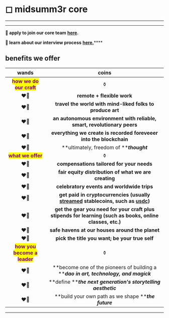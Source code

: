 # ◻ midsumm3r core

****

****

**🌹 apply to join our core team** [**here**](https://e7sof51sgtf.typeform.com/to/DlbXPCYQ?typeform-source=www.midsummer.party)**.**

**🌹 learn about our interview process** [**here.**](https://midsumm3r.notion.site/interview-process-at-midsumm3r-2e89b32d141144b2b18c57c7094a2bc8)****





## benefits we offer

<mark style="color:green;"></mark>

|                              wands                             |                                                                                    coins                                                                                    |
| :------------------------------------------------------------: | :-------------------------------------------------------------------------------------------------------------------------------------------------------------------------: |
|   <mark style="color:purple;">**how we do our craft**</mark>   |                                                                                      ⚱️                                                                                     |
|                              ❤️‍🔥                             |                                                                          **remote + flexible work**                                                                         |
|                              ❤️‍🔥                             |                                                          **travel the world with mind-liked folks to produce art**                                                          |
|                              ❤️‍🔥                             |                                                   **an autonomous environment with reliable, smart, revolutionary peers**                                                   |
|                              ❤️‍🔥                             |                                                      **everything we create is recorded foreveeer into the blockchain**                                                     |
|                              ❤️‍🔥                             |                                                                   **ultimately, freedom of **_**thought**_                                                                  |
|      <mark style="color:purple;">**what we offer**</mark>      |                                                                                      ⚱️                                                                                     |
|                              ❤️‍🔥                             |                                                                  **compensations tailored for your needs**                                                                  |
|                              ❤️‍🔥                             |                                                             **fair equity distribution of what we are creating**                                                            |
|                              ❤️‍🔥                             |                                                                 **celebratory events and worldwide trips**                                                                  |
|                              ❤️‍🔥                             | **get paid in cryptocurrencies (usually** [**streamed**](https://sablier.finance/) **stablecoins, such as** [**usdc**](https://coinmarketcap.com/currencies/usd-coin/)**)** |
|                              ❤️‍🔥                             |                                  **get the gear you need for your craft plus stipends for learning (such as books, online classes, etc.)**                                  |
|                              ❤️‍🔥                             |                                                               **safe havens at our houses around the planet**                                                               |
|                              ❤️‍🔥                             |                                                                **pick the title you want; be your true self**                                                               |
| <mark style="color:purple;">**how you become a leader**</mark> |                                                                                      ⚱️                                                                                     |
|                              ❤️‍🔥                             |                                            **become one of the pioneers of building a **_**dao in art, technology, and magick**_                                            |
|                              ❤️‍🔥                             |                                                        **define **_**the next generation's storytelling aesthetic**_                                                        |
|                              ❤️‍🔥                             |                                                             **build your own path as we shape **_**the future**_                                                            |

****
